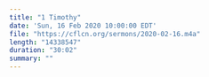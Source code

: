 ```yaml
---
title: "1 Timothy"
date: 'Sun, 16 Feb 2020 10:00:00 EDT'
file: "https://cflcn.org/sermons/2020-02-16.m4a"
length: "14338547"
duration: "30:02"
summary: ""
---
```

